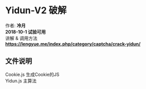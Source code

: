 # Yidun-V2 破解
作者: **冷月**  
**2018-10-1 试验可用**  
讲解 & 调用方法  
**https://lengyue.me/index.php/category/captcha/crack-yidun/**

## 文件说明
Cookie.js 生成Cookie的JS  
Yidun.js 主算法